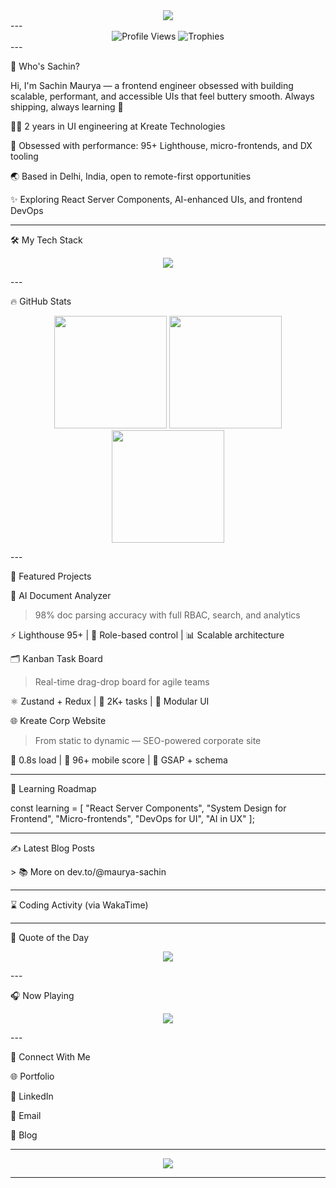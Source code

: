 <div align="center">
  <img src="https://capsule-render.vercel.app/api?type=waving&color=0:667eea,40:f093fb,100:667eea&height=250&section=header&text=Hey,%20I'm%20Sachin%20Maurya!&fontSize=45&fontColor=fff&desc=Frontend%20Developer%20|%20React%20%7C%20Next.js%20%7C%20TypeScript&descAlign=60&animation=fadeIn" />
</div>
---

<div align="center">
  <img src="https://komarev.com/ghpvc/?username=maurya-sachin&style=flat-square&color=blue" alt="Profile Views" />
  <img src="https://github-profile-trophy.vercel.app/?username=maurya-sachin&theme=onestar&column=6&margin-w=10" alt="Trophies" />
</div>
---

👋 Who's Sachin?

Hi, I'm Sachin Maurya — a frontend engineer obsessed with building scalable, performant, and accessible UIs that feel buttery smooth. Always shipping, always learning 🚀

🧑‍💻 2 years in UI engineering at Kreate Technologies

🧪 Obsessed with performance: 95+ Lighthouse, micro-frontends, and DX tooling

🌏 Based in Delhi, India, open to remote-first opportunities

✨ Exploring React Server Components, AI-enhanced UIs, and frontend DevOps



---

🛠️ My Tech Stack

<p align="center">
  <img src="https://skillicons.dev/icons?i=react,nextjs,typescript,javascript,tailwind,redux,graphql,html,css,nodejs,figma,git,github,vscode,webpack&theme=dark" />
</p>
---

🔥 GitHub Stats

<p align="center">
  <img height="180" src="https://github-readme-stats.vercel.app/api?username=maurya-sachin&show_icons=true&theme=tokyonight&hide_border=true" />
  <img height="180" src="https://github-readme-streak-stats.herokuapp.com/?user=maurya-sachin&theme=tokyonight&hide_border=true" />
  <img height="180" src="https://github-readme-stats.vercel.app/api/top-langs/?username=maurya-sachin&layout=compact&theme=tokyonight&hide_border=true" />
</p>
---

📂 Featured Projects

🧠 AI Document Analyzer

> 98% doc parsing accuracy with full RBAC, search, and analytics



⚡ Lighthouse 95+ | 🔐 Role-based control | 📊 Scalable architecture


🗂 Kanban Task Board

> Real-time drag-drop board for agile teams



⚛ Zustand + Redux | 👥 2K+ tasks | 🧩 Modular UI


🌐 Kreate Corp Website

> From static to dynamic — SEO-powered corporate site



🚀 0.8s load | 📱 96+ mobile score | 🧠 GSAP + schema



---

🧠 Learning Roadmap

const learning = [
  "React Server Components",
  "System Design for Frontend",
  "Micro-frontends",
  "DevOps for UI",
  "AI in UX"
];


---

✍️ Latest Blog Posts

<!-- BLOG-POST-LIST:START --><!-- BLOG-POST-LIST:END -->> 📚 More on dev.to/@maurya-sachin




---

⌛ Coding Activity (via WakaTime)

<!--START_SECTION:waka--><!--END_SECTION:waka-->
---

📜 Quote of the Day

<p align="center">
  <img src="https://quotes-github-readme.vercel.app/api?type=horizontal&theme=tokyonight" />
</p>
---

🎧 Now Playing

<!-- https://github.com/kittinan/spotify-github-profile --><p align="center">
  <img src="https://spotify-github-profile.vercel.app/api/view?uid=YOUR_SPOTIFY_ID&cover_image=true&theme=novatorem&show_offline=true&background_color=000000&interchange=true&bar_color=53b14f&bar_color_cover=false" />
</p>
---

💬 Connect With Me

🌐 Portfolio

💼 LinkedIn

📧 Email

📝 Blog



---

<div align="center">
  <img src="https://capsule-render.vercel.app/api?type=waving&color=0:667eea,40:f093fb,100:667eea&height=120&section=footer&text=Thanks%20for%20visiting%20👋&fontSize=22&fontColor=fff" />
</div>

---